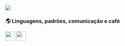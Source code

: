 ![](https://raw.githubusercontent.com/erickwelber/Repositorio/main/GitHub.png)

### 🌎 Linguagens, padrões, comunicação e café

<img align="center" height="30" width="30" src="https://raw.githubusercontent.com/erickwelber/Repositorio/main/java.png"> <img align="center" height="30" width="30" src="https://github.com/erickwelber/Repositorio/blob/main/javascript.png"> 

